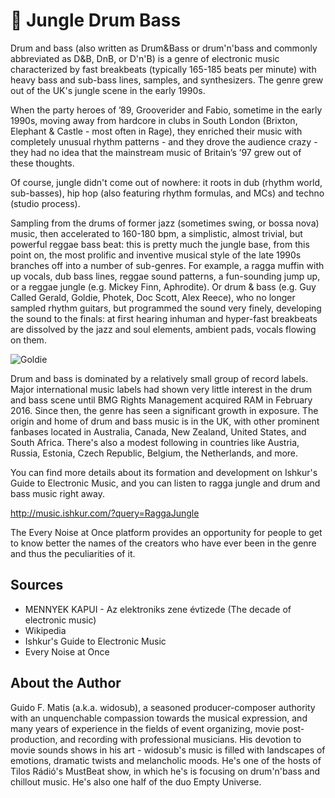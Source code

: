 # 🎼 Jungle Drum Bass

Drum and bass (also written as Drum&Bass or drum'n'bass and commonly abbreviated as D&B, DnB, or D'n'B) is a genre of electronic music characterized by fast breakbeats (typically 165-185 beats per minute) with heavy bass and sub-bass lines, samples, and synthesizers. The genre grew out of the UK's jungle scene in the early 1990s.

When the party heroes of ’89, Grooverider and Fabio, sometime in the early 1990s, moving away from hardcore in clubs in South London (Brixton, Elephant & Castle - most often in Rage), they enriched their music with completely unusual rhythm patterns - and they drove the audience crazy - they had no idea that the mainstream music of Britain’s ’97 grew out of these thoughts.

Of course, jungle didn't come out of nowhere: it roots in dub (rhythm world, sub-basses), hip hop (also featuring rhythm formulas, and MCs) and techno (studio process).

Sampling from the drums of former jazz (sometimes swing, or bossa nova) music, then accelerated to 160-180 bpm, a simplistic, almost trivial, but powerful reggae bass beat: this is pretty much the jungle base, from this point on, the most prolific and inventive musical style of the late 1990s branches off into a number of sub-genres. For example, a ragga muffin with up vocals, dub bass lines, reggae sound patterns, a fun-sounding jump up, or a reggae jungle (e.g. Mickey Finn, Aphrodite). Or drum & bass (e.g. Guy Called Gerald, Goldie, Photek, Doc Scott, Alex Reece), who no longer sampled rhythm guitars, but programmed the sound very finely, developing the sound to the finals: at first hearing inhuman and hyper-fast breakbeats are dissolved by the jazz and soul elements, ambient pads, vocals flowing on them.

![Goldie](_static/images/jungle-drum-bass/goldie.jpeg)

Drum and bass is dominated by a relatively small group of record labels. Major international music labels had shown very little interest in the drum and bass scene until BMG Rights Management acquired RAM in February 2016. Since then, the genre has seen a significant growth in exposure. The origin and home of drum and bass music is in the UK, with other prominent fanbases located in Australia, Canada, New Zealand, United States, and South Africa. There's also a modest following in countries like Austria, Russia, Estonia, Czech Republic, Belgium, the Netherlands, and more.

You can find more details about its formation and development on Ishkur's Guide to Electronic Music, and you can listen to ragga jungle and drum and bass music right away.

<http://music.ishkur.com/?query=RaggaJungle>

The Every Noise at Once platform provides an opportunity for people to get to know better the names of the creators who have ever been in the genre and thus the peculiarities of it.

## Sources

- MENNYEK KAPUI - Az elektroniks zene évtizede (The decade of electronic music)
- Wikipedia
- Ishkur's Guide to Electronic Music
- Every Noise at Once

## About the Author

Guido F. Matis (a.k.a. widosub), a seasoned producer-composer authority with an unquenchable compassion towards the musical expression, and many years of experience in the fields of event organizing, movie post-production, and recording with professional musicians. His devotion to movie sounds shows in his art - widosub's music is filled with landscapes of emotions, dramatic twists and melancholic moods. He's one of the hosts of Tilos Rádió's MustBeat show, in which he's is focusing on drum'n'bass and chillout music. He's also one half of the duo Empty Universe.
